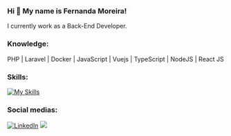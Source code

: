 ### Hi 👋 My name is Fernanda Moreira!

I currently work as a Back-End Developer. 

### Knowledge:

PHP | Laravel | Docker | JavaScript | Vuejs | TypeScript | NodeJS | React JS

### Skills:

[![My Skills](https://skills.thijs.gg/icons?i=php,laravel,docker,git,js,jquery,mysql,react,ts,vue,html&theme=light)](https://skills.thijs.gg)


### Social medias:

<p align="left">
  <a href="#" title="LinkedIn">
  <img src="https://img.shields.io/badge/-Linkedin-0e76a8?style=flat-square&logo=Linkedin&logoColor=white&link=www.linkedin.com/in/feehm27" alt="LinkedIn"/></a>

  <a href="#" title="Instagram">
  <img src="https://img.shields.io/badge/-Instagram-DF0174?style=flat-square&labelColor=DF0174&logo=instagram&logoColor=white&link=https://www.instagram.com/feehm27/ alt="Instagram"/></a>
</p>



